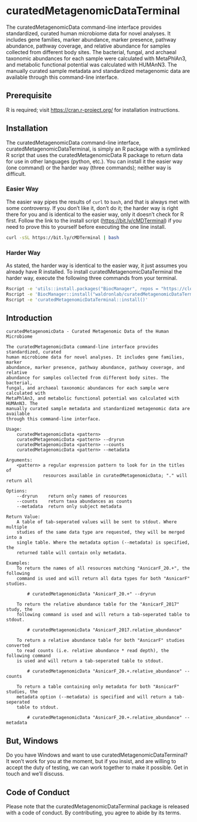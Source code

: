 
<!-- README.md is generated from README.Rmd. Please edit that file -->

# curatedMetagenomicDataTerminal

<!-- badges: start -->
<!-- badges: end -->

The curatedMetagenomicData command-line interface provides standardized,
curated human microbiome data for novel analyses. It includes gene
families, marker abundance, marker presence, pathway abundance, pathway
coverage, and relative abundance for samples collected from different
body sites. The bacterial, fungal, and archaeal taxonomic abundances for
each sample were calculated with MetaPhlAn3, and metabolic functional
potential was calculated with HUMAnN3. The manually curated sample
metadata and standardized metagenomic data are available through this
command-line interface.

## Prerequisite

R is required; visit <https://cran.r-project.org/> for installation
instructions.

## Installation

The curatedMetagenomicData command-line interface,
curatedMetagenomicDataTerminal, is simply an R package with a symlinked
R script that uses the curatedMetagenomicData R package to return data
for use in other languages (python, etc.). You can install it the easier
way (one command) or the harder way (three commands); neither way is
difficult.

### Easier Way

The easier way pipes the results of `curl` to `bash`, and that is always
met with some controversy. If you don’t like it, don’t do it; the harder
way is right there for you and is identical to the easier way, only it
doesn’t check for R first. Follow the link to the install script
(<https://bit.ly/cMDTerminal>) if you need to prove this to yourself
before executing the one line install.

``` sh
curl -sSL https://bit.ly/cMDTerminal | bash
```

### Harder Way

As stated, the harder way is identical to the easier way, it just
assumes you already have R installed. To install
curatedMetagenomicDataTerminal the harder way, execute the following
three commands from your terminal.

``` sh
Rscript -e 'utils::install.packages("BiocManager", repos = "https://cloud.r-project.org/")'
Rscript -e 'BiocManager::install("waldronlab/curatedMetagenomicDataTerminal")'
Rscript -e 'curatedMetagenomicDataTerminal::install()'
```

## Introduction


    curatedMetagenomicData - Curated Metagenomic Data of the Human Microbiome

    The curatedMetagenomicData command-line interface provides standardized, curated
    human microbiome data for novel analyses. It includes gene families, marker
    abundance, marker presence, pathway abundance, pathway coverage, and relative
    abundance for samples collected from different body sites. The bacterial,
    fungal, and archaeal taxonomic abundances for each sample were calculated with
    MetaPhlAn3, and metabolic functional potential was calculated with HUMAnN3. The
    manually curated sample metadata and standardized metagenomic data are available
    through this command-line interface.

    Usage:
        curatedMetagenomicData <pattern>
        curatedMetagenomicData <pattern> --dryrun
        curatedMetagenomicData <pattern> --counts
        curatedMetagenomicData <pattern> --metadata

    Arguments:
        <pattern> a regular expression pattern to look for in the titles of
                  resources available in curatedMetagenomicData; "." will return all

    Options:
        --dryrun    return only names of resources
        --counts    return taxa abundances as counts
        --metadata  return only subject metadata

    Return Value:
        A table of tab-seperated values will be sent to stdout. Where multiple
        studies of the same data type are requested, they will be merged into a
        single table. Where the metadata option (--metadata) is specified, the
        returned table will contain only metadata.

    Examples:
        To return the names of all resources matching "AsnicarF_20.+", the following
        command is used and will return all data types for both "AsnicarF" studies.

            # curatedMetagenomicData "AsnicarF_20.+" --dryrun

        To return the relative abundance table for the "AsnicarF_2017" study, the
        following command is used and will return a tab-seperated table to stdout.

            # curatedMetagenomicData "AsnicarF_2017.relative_abundance"

        To return a relative abundance table for both "AsnicarF" studies converted
        to read counts (i.e. relative abundance * read depth), the following command
        is used and will return a tab-seperated table to stdout.

            # curatedMetagenomicData "AsnicarF_20.+.relative_abundance" --counts

        To return a table containing only metadata for both "AsnicarF" studies, the
        metadata option (--metadata) is specified and will return a tab-seperated
        table to stdout.

            # curatedMetagenomicData "AsnicarF_20.+.relative_abundance" --metadata

## But, Windows

Do you have Windows and want to use curatedMetagenomicDataTerminal? It
won’t work for you at the moment, but if you insist, and are willing to
accept the duty of testing, we can work together to make it possible.
Get in touch and we’ll discuss.

## Code of Conduct

Please note that the curatedMetagenomicDataTerminal package is released
with a code of conduct. By contributing, you agree to abide by its
terms.
